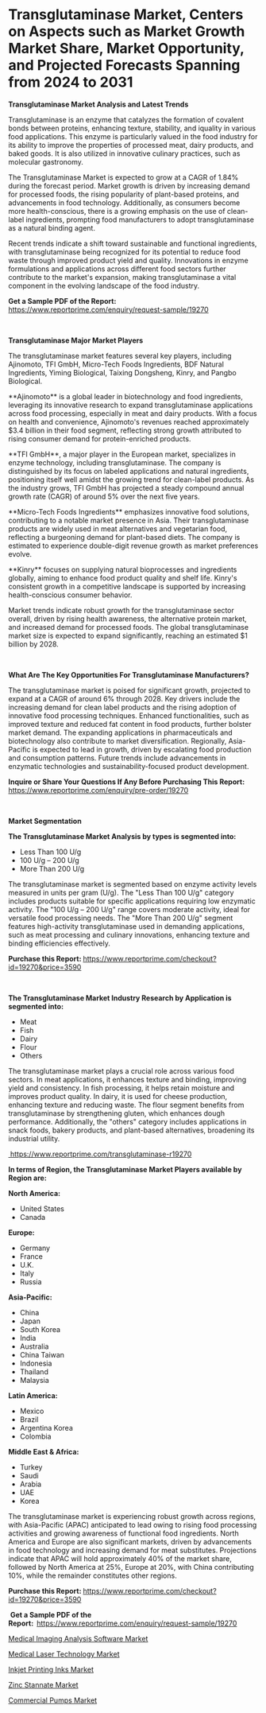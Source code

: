 <p><h1>Transglutaminase Market, Centers on Aspects such as Market Growth Market Share, Market Opportunity, and Projected Forecasts Spanning from 2024 to 2031</h1></p><p><strong>Transglutaminase Market Analysis and Latest Trends</strong></p>
<p><p>Transglutaminase is an enzyme that catalyzes the formation of covalent bonds between proteins, enhancing texture, stability, and iquality in various food applications. This enzyme is particularly valued in the food industry for its ability to improve the properties of processed meat, dairy products, and baked goods. It is also utilized in innovative culinary practices, such as molecular gastronomy.</p><p>The Transglutaminase Market is expected to grow at a CAGR of 1.84% during the forecast period. Market growth is driven by increasing demand for processed foods, the rising popularity of plant-based proteins, and advancements in food technology. Additionally, as consumers become more health-conscious, there is a growing emphasis on the use of clean-label ingredients, prompting food manufacturers to adopt transglutaminase as a natural binding agent.</p><p>Recent trends indicate a shift toward sustainable and functional ingredients, with transglutaminase being recognized for its potential to reduce food waste through improved product yield and quality. Innovations in enzyme formulations and applications across different food sectors further contribute to the market's expansion, making transglutaminase a vital component in the evolving landscape of the food industry.</p></p>
<p><strong>Get a Sample PDF of the Report:&nbsp;</strong> <a href="https://www.reportprime.com/enquiry/request-sample/19270?utm_campaign=2011&utm_medium=2&utm_source=Github&utm_content=ia&utm_term=25122024&utm_id=transglutaminase">https://www.reportprime.com/enquiry/request-sample/19270</a></p>
<p>&nbsp;</p>
<p><strong>Transglutaminase Major Market Players</strong></p>
<p><p>The transglutaminase market features several key players, including Ajinomoto, TFI GmbH, Micro-Tech Foods Ingredients, BDF Natural Ingredients, Yiming Biological, Taixing Dongsheng, Kinry, and Pangbo Biological. </p><p>**Ajinomoto** is a global leader in biotechnology and food ingredients, leveraging its innovative research to expand transglutaminase applications across food processing, especially in meat and dairy products. With a focus on health and convenience, Ajinomoto's revenues reached approximately $3.4 billion in their food segment, reflecting strong growth attributed to rising consumer demand for protein-enriched products.</p><p>**TFI GmbH**, a major player in the European market, specializes in enzyme technology, including transglutaminase. The company is distinguished by its focus on labeled applications and natural ingredients, positioning itself well amidst the growing trend for clean-label products. As the industry grows, TFI GmbH has projected a steady compound annual growth rate (CAGR) of around 5% over the next five years.</p><p>**Micro-Tech Foods Ingredients** emphasizes innovative food solutions, contributing to a notable market presence in Asia. Their transglutaminase products are widely used in meat alternatives and vegetarian food, reflecting a burgeoning demand for plant-based diets. The company is estimated to experience double-digit revenue growth as market preferences evolve.</p><p>**Kinry** focuses on supplying natural bioprocesses and ingredients globally, aiming to enhance food product quality and shelf life. Kinry's consistent growth in a competitive landscape is supported by increasing health-conscious consumer behavior.</p><p>Market trends indicate robust growth for the transglutaminase sector overall, driven by rising health awareness, the alternative protein market, and increased demand for processed foods. The global transglutaminase market size is expected to expand significantly, reaching an estimated $1 billion by 2028.</p></p>
<p>&nbsp;</p>
<p><strong>What Are The Key Opportunities For Transglutaminase Manufacturers?</strong></p>
<p><p>The transglutaminase market is poised for significant growth, projected to expand at a CAGR of around 6% through 2028. Key drivers include the increasing demand for clean label products and the rising adoption of innovative food processing techniques. Enhanced functionalities, such as improved texture and reduced fat content in food products, further bolster market demand. The expanding applications in pharmaceuticals and biotechnology also contribute to market diversification. Regionally, Asia-Pacific is expected to lead in growth, driven by escalating food production and consumption patterns. Future trends include advancements in enzymatic technologies and sustainability-focused product development.</p></p>
<p><strong>Inquire or Share Your Questions If Any Before Purchasing This Report:</strong> <a href="https://www.reportprime.com/enquiry/pre-order/19270?utm_campaign=2011&utm_medium=2&utm_source=Github&utm_content=ia&utm_term=25122024&utm_id=transglutaminase">https://www.reportprime.com/enquiry/pre-order/19270</a></p>
<p>&nbsp;</p>
<p><strong>Market Segmentation</strong></p>
<p><strong>The Transglutaminase Market Analysis by types is segmented into:</strong></p>
<p><ul><li>Less Than 100 U/g</li><li>100 U/g – 200 U/g</li><li>More Than 200 U/g</li></ul></p>
<p><p>The transglutaminase market is segmented based on enzyme activity levels measured in units per gram (U/g). The "Less Than 100 U/g" category includes products suitable for specific applications requiring low enzymatic activity. The "100 U/g – 200 U/g" range covers moderate activity, ideal for versatile food processing needs. The "More Than 200 U/g" segment features high-activity transglutaminase used in demanding applications, such as meat processing and culinary innovations, enhancing texture and binding efficiencies effectively.</p></p>
<p><strong>Purchase this Report:&nbsp;</strong><a href="https://www.reportprime.com/checkout?id=19270&price=3590&utm_campaign=2011&utm_medium=2&utm_source=Github&utm_content=ia&utm_term=25122024&utm_id=transglutaminase">https://www.reportprime.com/checkout?id=19270&price=3590</a></p>
<p>&nbsp;</p>
<p><strong>The Transglutaminase Market Industry Research by Application is segmented into:</strong></p>
<p><ul><li>Meat</li><li>Fish</li><li>Dairy</li><li>Flour</li><li>Others</li></ul></p>
<p><p>The transglutaminase market plays a crucial role across various food sectors. In meat applications, it enhances texture and binding, improving yield and consistency. In fish processing, it helps retain moisture and improves product quality. In dairy, it is used for cheese production, enhancing texture and reducing waste. The flour segment benefits from transglutaminase by strengthening gluten, which enhances dough performance. Additionally, the "others" category includes applications in snack foods, bakery products, and plant-based alternatives, broadening its industrial utility.</p></p>
<p><a href="https://www.reportprime.com/transglutaminase-r19270?utm_campaign=2011&utm_medium=2&utm_source=Github&utm_content=ia&utm_term=25122024&utm_id=transglutaminase">&nbsp;https://www.reportprime.com/transglutaminase-r19270</a></p>
<p><strong>In terms of Region, the Transglutaminase Market Players available by Region are:</strong></p>
<p>
    <p> <strong> North America: </strong>
        <ul>
            <li>United States</li>
            <li>Canada</li>
        </ul>
        </p> 
    <p> <strong> Europe: </strong>
        <ul>
            <li>Germany</li>
            <li>France</li>
            <li>U.K.</li>
            <li>Italy</li>
            <li>Russia</li>
        </ul>
        </p> 
    <p> <strong> Asia-Pacific: </strong>
        <ul>
            <li>China</li>
            <li>Japan</li>
            <li>South Korea</li>
            <li>India</li>
            <li>Australia</li>
            <li>China Taiwan</li>
            <li>Indonesia</li>
            <li>Thailand</li>
            <li>Malaysia</li>
        </ul>
        </p> 
    <p> <strong> Latin America: </strong>
        <ul>
            <li>Mexico</li>
            <li>Brazil</li>
            <li>Argentina Korea</li>
            <li>Colombia</li>
        </ul>
        </p> 
    <p> <strong> Middle East & Africa: </strong>
        <ul>
            <li>Turkey</li>
            <li>Saudi</li>
            <li>Arabia</li>
            <li>UAE</li>
            <li>Korea</li>
        </ul>
    </p>
    </p>
<p><p>The transglutaminase market is experiencing robust growth across regions, with Asia-Pacific (APAC) anticipated to lead owing to rising food processing activities and growing awareness of functional food ingredients. North America and Europe are also significant markets, driven by advancements in food technology and increasing demand for meat substitutes. Projections indicate that APAC will hold approximately 40% of the market share, followed by North America at 25%, Europe at 20%, with China contributing 10%, while the remainder constitutes other regions.</p></p>
<p><strong>Purchase this Report: </strong><a href="https://www.reportprime.com/checkout?id=19270&price=3590&utm_campaign=2011&utm_medium=2&utm_source=Github&utm_content=ia&utm_term=25122024&utm_id=transglutaminase">https://www.reportprime.com/checkout?id=19270&price=3590</a></p>
<p>&nbsp;<strong>Get a Sample PDF of the Report:&nbsp;&nbsp;</strong><a href="https://www.reportprime.com/enquiry/request-sample/19270?utm_campaign=2011&utm_medium=2&utm_source=Github&utm_content=ia&utm_term=25122024&utm_id=transglutaminase">https://www.reportprime.com/enquiry/request-sample/19270</a></p>
<p><strong></strong></p>
<p><p><a href="https://www.linkedin.com/pulse/medical-imaging-analysis-software-market-booms-139-growth-xtsve?utm_campaign=2011&utm_medium=2&utm_source=Github&utm_content=ia&utm_term=25122024&utm_id=transglutaminase">Medical Imaging Analysis Software Market</a></p><p><a href="https://github.com/ChiragRp1/Market-Research-Report-List-6/blob/main/medical-laser-technology-market.md?utm_campaign=2011&utm_medium=2&utm_source=Github&utm_content=ia&utm_term=25122024&utm_id=transglutaminase">Medical Laser Technology Market</a></p><p><a href="https://www.linkedin.com/pulse/f-my-mkt-intel-xkfif?utm_campaign=2011&utm_medium=2&utm_source=Github&utm_content=ia&utm_term=25122024&utm_id=transglutaminase">Inkjet Printing Inks Market</a></p><p><a href="https://www.linkedin.com/pulse/global-zinc-stannate-market-analysis-2024-2031-average-pricing-mubcf?utm_campaign=2011&utm_medium=2&utm_source=Github&utm_content=ia&utm_term=25122024&utm_id=transglutaminase">Zinc Stannate Market</a></p><p><a href="https://www.linkedin.com/pulse/forecasting-trends-commercial-pumps-market-sales-revenue-projected-5mpic?utm_campaign=2011&utm_medium=2&utm_source=Github&utm_content=ia&utm_term=25122024&utm_id=transglutaminase">Commercial Pumps Market</a></p></p>